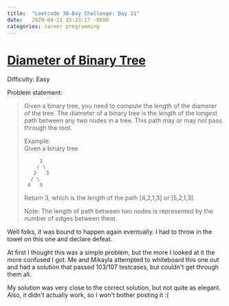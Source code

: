 ```yaml
---
title:  "Leetcode 30-Day Challenge: Day 11"
date:   2020-04-11 15:25:17 -0500
categories: career programming
---
```

# [Diameter of Binary Tree](https://leetcode.com/problems/diameter-of-binary-tree/)

Difficulty: Easy

Problem statement:

> Given a binary tree, you need to compute the length of the diameter of the tree. The diameter of a binary tree is the length of the longest path between any two nodes in a tree. This path may or may not pass through the root.  
>    
> Example:  
> Given a binary tree   
>    
>          1      
>         / \    
>        2   3    
>       / \       
>      4   5  
> 
> Return 3, which is the length of the path [4,2,1,3] or [5,2,1,3].  
>     
> Note: The length of path between two nodes is represented by the number of edges between them.  

Well folks, it was bound to happen again eventually.  I had to throw in the towel on this one and declare defeat.

At first I thought this was a simple problem, but the more I looked at it the more confused I got.  Me and Mikayla attempted to whiteboard this one out and had a solution that passed 103/107 testcases, but couldn't get through them all.

My solution was very close to the correct solution, but not quite as elegant.  Also, it didn't actually work, so I won't bother posting it :(
